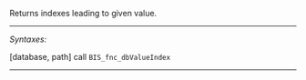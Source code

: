 Returns indexes leading to given value.


---
*Syntaxes:*

[database, path] call `BIS_fnc_dbValueIndex`

---
